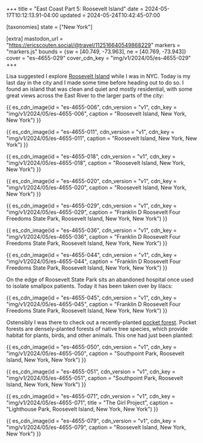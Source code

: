 +++
title = "East Coast Part 5: Roosevelt Island"
date = 2024-05-17T10:12:13.91-04:00
updated = 2024-05-24T10:42:45-07:00

[taxonomies]
state = ["New York"]

[extra]
mastodon_url = "https://ericscouten.social/@travel/112516640549868229"
markers = "markers.js"
bounds = {sw = [40.749, -73.963], ne = [40.769, -73.943]}
cover = "es-4655-029"
cover_cdn_key = "img/v1/2024/05/es-4655-029"
+++

Lisa suggested I explore [Roosevelt Island](https://www.nyctourism.com/new-york/manhattan/roosevelt-island/) while I was in NYC. Today is my last day in the city and I made some time before heading out to do so. I found an island that was clean and quiet and mostly residential, with some great views across the East River to the larger parts of the city:

<!-- more -->

{{ es_cdn_image(id = "es-4655-006", cdn_version = "v1", cdn_key = "img/v1/2024/05/es-4655-006", caption = "Roosevelt Island, New York, New York") }}

{{ es_cdn_image(id = "es-4655-011", cdn_version = "v1", cdn_key = "img/v1/2024/05/es-4655-011", caption = "Roosevelt Island, New York, New York") }}

{{ es_cdn_image(id = "es-4655-018", cdn_version = "v1", cdn_key = "img/v1/2024/05/es-4655-018", caption = "Roosevelt Island, New York, New York") }}

{{ es_cdn_image(id = "es-4655-020", cdn_version = "v1", cdn_key = "img/v1/2024/05/es-4655-020", caption = "Roosevelt Island, New York, New York") }}

{{ es_cdn_image(id = "es-4655-029", cdn_version = "v1", cdn_key = "img/v1/2024/05/es-4655-029", caption = "Franklin D Roosevelt Four Freedoms State Park, Roosevelt Island, New York, New York") }}

{{ es_cdn_image(id = "es-4655-036", cdn_version = "v1", cdn_key = "img/v1/2024/05/es-4655-036", caption = "Franklin D Roosevelt Four Freedoms State Park, Roosevelt Island, New York, New York") }}

{{ es_cdn_image(id = "es-4655-044", cdn_version = "v1", cdn_key = "img/v1/2024/05/es-4655-044", caption = "Franklin D Roosevelt Four Freedoms State Park, Roosevelt Island, New York, New York") }}

On the edge of Roosevelt State Park sits an abandoned hospital once used to isolate smallpox patients. Today it has been taken over by lilacs:

{{ es_cdn_image(id = "es-4655-045", cdn_version = "v1", cdn_key = "img/v1/2024/05/es-4655-045", caption = "Franklin D Roosevelt Four Freedoms State Park, Roosevelt Island, New York, New York") }}

Ostensibly I was there to check out a recently-planted [pocket forest](https://rioc.ny.gov/CivicAlerts.aspx?AID=399). Pocket forests are densely-planted forests of native tree species, which provide habitat for plants, birds, and other animals. This one had just been planted:

{{ es_cdn_image(id = "es-4655-050", cdn_version = "v1", cdn_key = "img/v1/2024/05/es-4655-050", caption = "Southpoint Park, Roosevelt Island, New York, New York") }}

{{ es_cdn_image(id = "es-4655-051", cdn_version = "v1", cdn_key = "img/v1/2024/05/es-4655-051", caption = "Southpoint Park, Roosevelt Island, New York, New York") }}

{{ es_cdn_image(id = "es-4655-071", cdn_version = "v1", cdn_key = "img/v1/2024/05/es-4655-071", title = "The Girl Project", caption = "Lighthouse Park, Roosevelt Island, New York, New York") }}

{{ es_cdn_image(id = "es-4655-079", cdn_version = "v1", cdn_key = "img/v1/2024/05/es-4655-079", caption = "Roosevelt Island, New York, New York") }}
